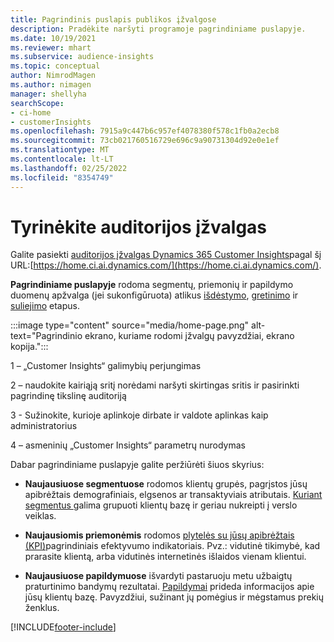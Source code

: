 ```yaml
---
title: Pagrindinis puslapis publikos įžvalgose
description: Pradėkite naršyti programoje pagrindiniame puslapyje.
ms.date: 10/19/2021
ms.reviewer: mhart
ms.subservice: audience-insights
ms.topic: conceptual
author: NimrodMagen
ms.author: nimagen
manager: shellyha
searchScope:
- ci-home
- customerInsights
ms.openlocfilehash: 7915a9c447b6c957ef4078380f578c1fb0a2ecb8
ms.sourcegitcommit: 73cb021760516729e696c9a90731304d92e0e1ef
ms.translationtype: MT
ms.contentlocale: lt-LT
ms.lasthandoff: 02/25/2022
ms.locfileid: "8354749"
---
```

# <a name="explore-audience-insights"></a>Tyrinėkite auditorijos įžvalgas

Galite pasiekti [auditorijos įžvalgas Dynamics 365 Customer Insights](https://home.ci.ai.dynamics.com/)pagal šį URL:[https://home.ci.ai.dynamics.com/](https://home.ci.ai.dynamics.com/).

**Pagrindiniame puslapyje** rodoma segmentų, priemonių ir papildymo duomenų apžvalga (jei sukonfigūruota) atlikus [išdėstymo](map-entities.md), [gretinimo](match-entities.md) ir [suliejimo](merge-entities.md) etapus.

:::image type="content" source="media/home-page.png" alt-text="Pagrindinio ekrano, kuriame rodomi įžvalgų pavyzdžiai, ekrano kopija.":::

1 – „Customer Insights“ galimybių perjungimas 

2 – naudokite kairiąją sritį norėdami naršyti skirtingas sritis ir pasirinkti pagrindinę tikslinę auditoriją

3 - Sužinokite, kurioje aplinkoje dirbate ir valdote aplinkas kaip administratorius

4 – asmeninių „Customer Insights“ parametrų nurodymas

Dabar pagrindiniame puslapyje galite peržiūrėti šiuos skyrius:

- **Naujausiuose segmentuose** rodomos klientų grupės, pagrįstos jūsų apibrėžtais demografiniais, elgsenos ar transaktyviais atributais. [Kuriant segmentus ](segments.md)galima grupuoti klientų bazę ir geriau nukreipti į verslo veiklas.

- **Naujausiomis priemonėmis** rodomos [plytelės su jūsų apibrėžtais (KPI)](measures.md)pagrindiniais efektyvumo indikatoriais. Pvz.: vidutinė tikimybė, kad prarasite klientą, arba vidutinės internetinės išlaidos vienam klientui.

- **Naujausiuose papildymuose** išvardyti pastaruoju metu užbaigtų praturtinimo bandymų rezultatai. [Papildymai](enrichment-hub.md) prideda informacijos apie jūsų klientų bazę. Pavyzdžiui, sužinant jų pomėgius ir mėgstamus prekių ženklus.


[!INCLUDE[footer-include](../includes/footer-banner.md)]
